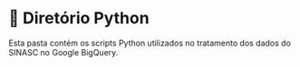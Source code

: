 # 📂 Diretório Python
Esta pasta contém os scripts Python utilizados no tratamento dos dados do SINASC no Google BigQuery.
